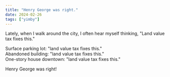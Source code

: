 ```yaml
---
title: "Henry George was right."
date: 2024-02-26
tags: ["yimby"]
---
```


Lately, when I walk around the city, I often hear myself thinking, "Land value tax fixes this." 

<!--more-->

Surface parking lot: "land value tax fixes this."  
Abandoned building: "land value tax fixes this."  
One-story house downtown: "land value tax fixes this."  

Henry George was right!